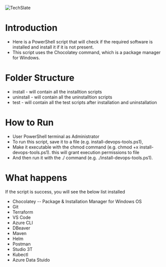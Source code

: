 ![TechSlate](../../../global/images/ts.png)

# Introduction
- Here is a PowerShell script that will check if the required software is installed and install it if it is not present. 
- This script uses the Chocolatey command, which is a package manager for Windows.

# Folder Structure
- install - will contain all the installtion scripts
- uninstall - will contain all the uninstalltion scripts
- test - will contain all the test scripts after installation and uninstallation


# How to Run
- User PowerShell terminal as Administrator
- To run this script, save it to a file (e.g. install-devops-tools.ps1), <br>
- Make it executable with the chmod command (e.g. chmod +x install-devops-tools.ps1). this will grant execution permissions to file <br>
- And then run it with the ./ command (e.g. ./install-devops-tools.ps1).

# What happens
If the script is success, you will see the below list installed
- Chocolatey -- Package & Installation Manager for Windows OS
- Git
- Terraform
- VS Code
- Azure CLI
- DBeaver
- Maven
- Helm
- Postman
- Studio 3T
- Kubectl
- Azure Data Stuido

